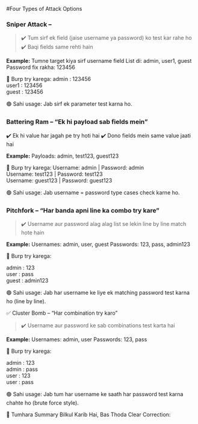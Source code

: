 #Four Types of Attack Options

### Sniper Attack –

> ✔️ Tum sirf ek field (jaise username ya password) ko test kar rahe ho
✔️ Baqi fields same rehti hain

**Example:**
Tumne target kiya sirf username field
List di: admin, user1, guest
Password fix rakha: 123456

🔫 Burp try karega:
admin : 123456  
user1 : 123456  
guest : 123456

🟢 Sahi usage: Jab sirf ek parameter test karna ho.

### Battering Ram – “Ek hi payload sab fields mein”

✔️ Ek hi value har jagah pe try hoti hai
✔️ Dono fields mein same value jaati hai

**Example:**
Payloads: admin, test123, guest123

🔫 Burp try karega:
Username: admin | Password: admin  
Username: test123 | Password: test123  
Username: guest123 | Password: guest123

🟢 Sahi usage: Jab username = password type cases check karne ho.

### Pitchfork – “Har banda apni line ka combo try kare”

> ✔️ Username aur password alag alag list se lekin line by line match hote hain

**Example:**
Usernames: admin, user, guest
Passwords: 123, pass, admin123

🔫 Burp try karega:

admin : 123  
user  : pass  
guest : admin123

🟢 Sahi usage: Jab har username ke liye ek matching password test karna ho (line by line).

✅ Cluster Bomb – “Har combination try karo”

> ✔️ Username aur password ke sab combinations test karta hai

**Example:**
Usernames: admin, user
Passwords: 123, pass

🔫 Burp try karega:

admin : 123  
admin : pass  
user  : 123  
user  : pass

🟢 Sahi usage: Jab tum har username ke saath har password test karna chahte ho (brute force style).

🔄 Tumhara Summary Bilkul Karib Hai, Bas Thoda Clear Correction:


